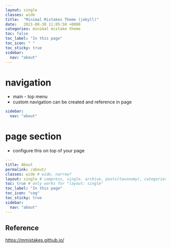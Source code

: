 ```yaml
---
layout: single
classes: wide
title:  "Minimal Mistakes Theme (jekyll)"
date:   2021-08-30 11:05:50 +0800
categories: minimal mistake theme
toc: false
toc_label: "In this page"
toc_icon: " "
toc_sticky: true
sidebar:
  nav: "about"
---
```


# navigation

* main - top menu
* custom navigation can be created and reference in page
```yaml
sidebar:
  nav: "about"
```

# page section

* configure this on top of your page

```yaml
---
title: About
permalink: /about/
classes: wide # wide, narrow?
layout: single # compress, single. archive, posts(taxonomy), categories(taxonomy),tags(taxonomy),collection(taxonomy),home(page), splash
toc: true # only works for "layout: single"
toc_label: "In this page"
toc_icon: "cog"
toc_sticky: true
sidebar:
  nav: "about"
---
```

## Reference

<https://mmistakes.github.io/>

